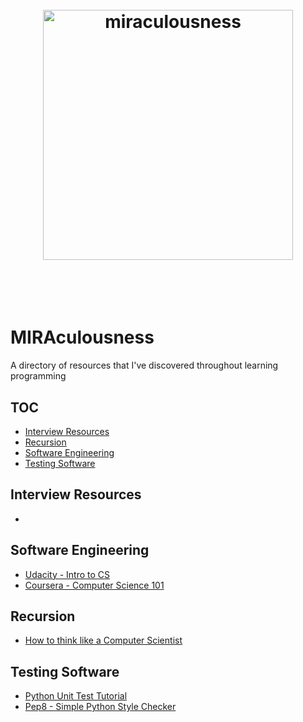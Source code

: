 <h1 align="center">
<br>
<img width="400" src="http://miramollar.com/media/logo.png" alt="miraculousness">
<br>
<br>
<br>
</h1>

# MIRAculousness
A directory of resources that I've discovered throughout learning programming

## TOC

- [Interview Resources](#interview-resources)
- [Recursion](#recursion)
- [Software Engineering](#software-engineering)
- [Testing Software](#testing-software)

## Interview Resources

- []()

## Software Engineering

- [Udacity - Intro to CS](https://www.udacity.com/course/intro-to-computer-science--cs101)
- [Coursera - Computer Science 101](https://www.coursera.org/course/cs101)

## Recursion
- [How to think like a Computer Scientist](http://interactivepython.org/courselib/static/thinkcspy/Recursion/recursionsimple.html)

## Testing Software
 - [Python Unit Test Tutorial](https://github.com/cgoldberg/python-unittest-tutorial)
 - [Pep8 - Simple Python Style Checker](https://github.com/PyCQA/pep8)
